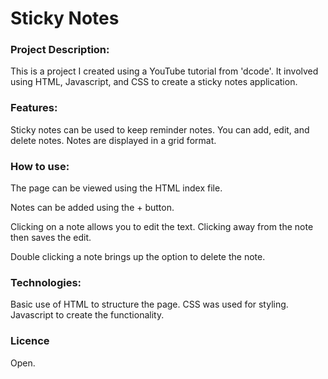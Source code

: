 
# Sticky Notes

### Project Description:

This is a project I created using a YouTube tutorial from 'dcode'. It involved using HTML, Javascript, and CSS to create a sticky notes application.

### Features:

Sticky notes can be used to keep reminder notes. You can add, edit, and delete notes. Notes are displayed in a grid format.

### How to use:

The page can be viewed using the HTML index file.

Notes can be added using the + button.

Clicking on a note allows you to edit the text. Clicking away from the note then saves the edit.

Double clicking a note brings up the option to delete the note.



### Technologies:

Basic use of HTML to structure the page. CSS was used for styling. Javascript to create the functionality.

### Licence

Open.